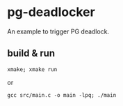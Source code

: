 # pg-deadlocker

An example to trigger PG deadlock.

## build & run
`xmake; xmake run`

or

`gcc src/main.c -o main -lpq; ./main`
